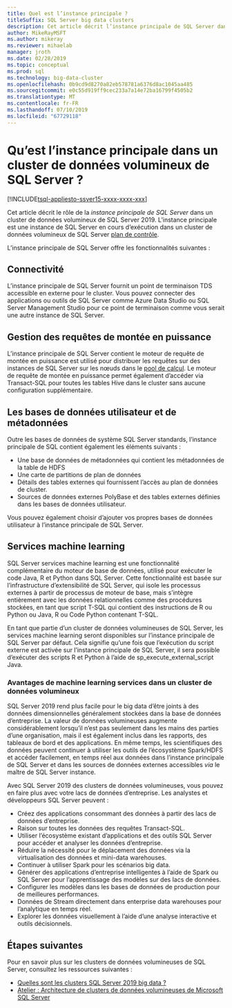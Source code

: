 ```yaml
---
title: Quel est l’instance principale ?
titleSuffix: SQL Server big data clusters
description: Cet article décrit l’instance principale de SQL Server dans un cluster de données volumineuses de SQL Server 2019 (version préliminaire).
author: MikeRayMSFT
ms.author: mikeray
ms.reviewer: mihaelab
manager: jroth
ms.date: 02/28/2019
ms.topic: conceptual
ms.prod: sql
ms.technology: big-data-cluster
ms.openlocfilehash: 0b9cd9d8270a82eb578781a6376d8ac1045aa485
ms.sourcegitcommit: e0c55d919ff9cec233a7a14e72ba16799f4505b2
ms.translationtype: MT
ms.contentlocale: fr-FR
ms.lasthandoff: 07/10/2019
ms.locfileid: "67729118"
---
```

# <a name="what-is-the-master-instance-in-a-sql-server-big-data-cluster"></a>Qu’est l’instance principale dans un cluster de données volumineux de SQL Server ?

[!INCLUDE[tsql-appliesto-ssver15-xxxx-xxxx-xxx](../includes/tsql-appliesto-ssver15-xxxx-xxxx-xxx.md)]

Cet article décrit le rôle de la *instance principale de SQL Server* dans un cluster de données volumineux de SQL Server 2019. L’instance principale est une instance de SQL Server en cours d’exécution dans un cluster de données volumineux de SQL Server [plan de contrôle](big-data-cluster-overview.md#controlplane).

L’instance principale de SQL Server offre les fonctionnalités suivantes :

## <a name="connectivity"></a>Connectivité

L’instance principale de SQL Server fournit un point de terminaison TDS accessible en externe pour le cluster. Vous pouvez connecter des applications ou outils de SQL Server comme Azure Data Studio ou SQL Server Management Studio pour ce point de terminaison comme vous serait une autre instance de SQL Server.

## <a name="scale-out-query-management"></a>Gestion des requêtes de montée en puissance

L’instance principale de SQL Server contient le moteur de requête de montée en puissance est utilisé pour distribuer les requêtes sur des instances de SQL Server sur les nœuds dans le [pool de calcul](concept-compute-pool.md). Le moteur de requête de montée en puissance permet également d’accéder via Transact-SQL pour toutes les tables Hive dans le cluster sans aucune configuration supplémentaire.

## <a name="metadata-and-user-databases"></a>Les bases de données utilisateur et de métadonnées

Outre les bases de données de système SQL Server standards, l’instance principale de SQL contient également les éléments suivants :

- Une base de données de métadonnées qui contient les métadonnées de la table de HDFS
- Une carte de partitions de plan de données
- Détails des tables externes qui fournissent l’accès au plan de données de cluster.
- Sources de données externes PolyBase et des tables externes définies dans les bases de données utilisateur.

Vous pouvez également choisir d’ajouter vos propres bases de données utilisateur à l’instance principale de SQL Server.

## <a name="machine-learning-services"></a>Services machine learning

SQL Server services machine learning est une fonctionnalité complémentaire du moteur de base de données, utilisé pour exécuter le code Java, R et Python dans SQL Server. Cette fonctionnalité est basée sur l’infrastructure d’extensibilité de SQL Server, qui isole les processus externes à partir de processus de moteur de base, mais s’intègre entièrement avec les données relationnelles comme des procédures stockées, en tant que script T-SQL qui contient des instructions de R ou Python ou Java, R ou Code Python contenant T-SQL.

En tant que partie d’un cluster de données volumineuses de SQL Server, les services machine learning seront disponibles sur l’instance principale de SQL Server par défaut. Cela signifie qu’une fois que l’exécution du script externe est activée sur l’instance principale de SQL Server, il sera possible d’exécuter des scripts R et Python à l’aide de sp_execute_external_script Java.

### <a name="advantages-of-machine-learning-services-in-a-big-data-cluster"></a>Avantages de machine learning services dans un cluster de données volumineux

SQL Server 2019 rend plus facile pour le big data d’être joints à des données dimensionnelles généralement stockées dans la base de données d’entreprise. La valeur de données volumineuses augmente considérablement lorsqu’il n’est pas seulement dans les mains des parties d’une organisation, mais il est également inclus dans les rapports, des tableaux de bord et des applications. En même temps, les scientifiques des données peuvent continuer à utiliser les outils de l’écosystème Spark/HDFS et accéder facilement, en temps réel aux données dans l’instance principale de SQL Server et dans les sources de données externes accessibles _via_ le maître de SQL Server instance.

Avec SQL Server 2019 des clusters de données volumineuses, vous pouvez en faire plus avec votre lacs de données d’entreprise. Les analystes et développeurs SQL Server peuvent :

* Créez des applications consommant des données à partir des lacs de données d’entreprise.
* Raison sur toutes les données des requêtes Transact-SQL.
* Utiliser l’écosystème existant d’applications et des outils SQL Server pour accéder et analyser les données d’entreprise.
* Réduire la nécessité pour le déplacement des données via la virtualisation des données et mini-data warehouses.
* Continuer à utiliser Spark pour les scénarios big data.
* Générer des applications d’entreprise intelligentes à l’aide de Spark ou SQL Server pour l’apprentissage des modèles sur des lacs de données.
* Configurer les modèles dans les bases de données de production pour de meilleures performances.
* Données de Stream directement dans enterprise data warehouses pour l’analytique en temps réel.
* Explorer les données visuellement à l’aide d’une analyse interactive et outils décisionnels.

## <a name="next-steps"></a>Étapes suivantes

Pour en savoir plus sur les clusters de données volumineuses de SQL Server, consultez les ressources suivantes :

- [Quelles sont les clusters SQL Server 2019 big data ?](big-data-cluster-overview.md)
- [Atelier : Architecture de clusters de données volumineuses de Microsoft SQL Server](https://github.com/Microsoft/sqlworkshops/tree/master/sqlserver2019bigdataclusters)

